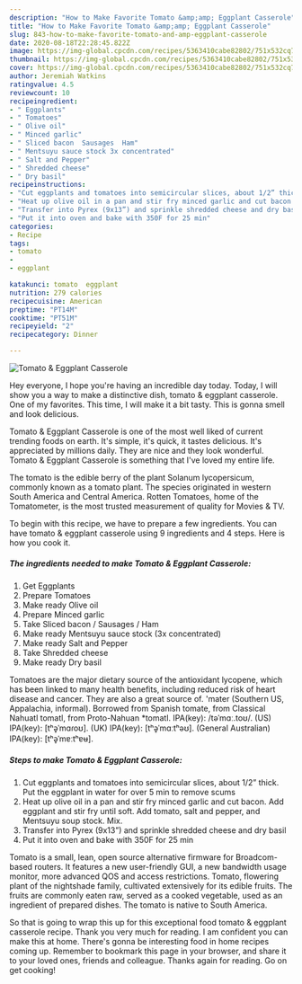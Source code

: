 ```yaml
---
description: "How to Make Favorite Tomato &amp;amp; Eggplant Casserole"
title: "How to Make Favorite Tomato &amp;amp; Eggplant Casserole"
slug: 843-how-to-make-favorite-tomato-and-amp-eggplant-casserole
date: 2020-08-18T22:28:45.822Z
image: https://img-global.cpcdn.com/recipes/5363410cabe82802/751x532cq70/tomato-eggplant-casserole-recipe-main-photo.jpg
thumbnail: https://img-global.cpcdn.com/recipes/5363410cabe82802/751x532cq70/tomato-eggplant-casserole-recipe-main-photo.jpg
cover: https://img-global.cpcdn.com/recipes/5363410cabe82802/751x532cq70/tomato-eggplant-casserole-recipe-main-photo.jpg
author: Jeremiah Watkins
ratingvalue: 4.5
reviewcount: 10
recipeingredient:
- " Eggplants"
- " Tomatoes"
- " Olive oil"
- " Minced garlic"
- " Sliced bacon  Sausages  Ham"
- " Mentsuyu sauce stock 3x concentrated"
- " Salt and Pepper"
- " Shredded cheese"
- " Dry basil"
recipeinstructions:
- "Cut eggplants and tomatoes into semicircular slices, about 1/2” thick. Put the eggplant in water for over 5 min to remove scums"
- "Heat up olive oil in a pan and stir fry minced garlic and cut bacon. Add eggplant and stir fry until soft. Add tomato, salt and pepper, and Mentsuyu soup stock. Mix."
- "Transfer into Pyrex (9x13”) and sprinkle shredded cheese and dry basil"
- "Put it into oven and bake with 350F for 25 min"
categories:
- Recipe
tags:
- tomato
- 
- eggplant

katakunci: tomato  eggplant 
nutrition: 279 calories
recipecuisine: American
preptime: "PT14M"
cooktime: "PT51M"
recipeyield: "2"
recipecategory: Dinner

---
```



![Tomato &amp; Eggplant Casserole](https://img-global.cpcdn.com/recipes/5363410cabe82802/751x532cq70/tomato-eggplant-casserole-recipe-main-photo.jpg)

Hey everyone, I hope you're having an incredible day today. Today, I will show you a way to make a distinctive dish, tomato &amp; eggplant casserole. One of my favorites. This time, I will make it a bit tasty. This is gonna smell and look delicious.

Tomato &amp; Eggplant Casserole is one of the most well liked of current trending foods on earth. It's simple, it's quick, it tastes delicious. It's appreciated by millions daily. They are nice and they look wonderful. Tomato &amp; Eggplant Casserole is something that I've loved my entire life.

The tomato is the edible berry of the plant Solanum lycopersicum, commonly known as a tomato plant. The species originated in western South America and Central America. Rotten Tomatoes, home of the Tomatometer, is the most trusted measurement of quality for Movies &amp; TV.


To begin with this recipe, we have to prepare a few ingredients. You can have tomato &amp; eggplant casserole using 9 ingredients and 4 steps. Here is how you cook it.

<!--inarticleads1-->

##### The ingredients needed to make Tomato &amp; Eggplant Casserole:

1. Get  Eggplants
1. Prepare  Tomatoes
1. Make ready  Olive oil
1. Prepare  Minced garlic
1. Take  Sliced bacon / Sausages / Ham
1. Make ready  Mentsuyu sauce stock (3x concentrated)
1. Make ready  Salt and Pepper
1. Take  Shredded cheese
1. Make ready  Dry basil


Tomatoes are the major dietary source of the antioxidant lycopene, which has been linked to many health benefits, including reduced risk of heart disease and cancer. They are also a great source of. &#39;mater (Southern US, Appalachia, informal). Borrowed from Spanish tomate, from Classical Nahuatl tomatl, from Proto-Nahuan *tomatl. IPA(key): /təˈmɑː.toʊ/. (US) IPA(key): [tʰə̥ˈmɑɾoʊ]. (UK) IPA(key): [tʰə̥ˈmɑːtʰəʊ]. (General Australian) IPA(key): [tʰə̥ˈmɐːtʰɐʉ]. 

<!--inarticleads2-->

##### Steps to make Tomato &amp; Eggplant Casserole:

1. Cut eggplants and tomatoes into semicircular slices, about 1/2” thick. Put the eggplant in water for over 5 min to remove scums
1. Heat up olive oil in a pan and stir fry minced garlic and cut bacon. Add eggplant and stir fry until soft. Add tomato, salt and pepper, and Mentsuyu soup stock. Mix.
1. Transfer into Pyrex (9x13”) and sprinkle shredded cheese and dry basil
1. Put it into oven and bake with 350F for 25 min


Tomato is a small, lean, open source alternative firmware for Broadcom-based routers. It features a new user-friendly GUI, a new bandwidth usage monitor, more advanced QOS and access restrictions. Tomato, flowering plant of the nightshade family, cultivated extensively for its edible fruits. The fruits are commonly eaten raw, served as a cooked vegetable, used as an ingredient of prepared dishes. The tomato is native to South America. 

So that is going to wrap this up for this exceptional food tomato &amp; eggplant casserole recipe. Thank you very much for reading. I am confident you can make this at home. There's gonna be interesting food in home recipes coming up. Remember to bookmark this page in your browser, and share it to your loved ones, friends and colleague. Thanks again for reading. Go on get cooking!
